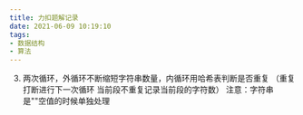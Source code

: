 ```yaml
---
title: 力扣题解记录
date: 2021-06-09 10:19:10
tags:
- 数据结构
- 算法
---
```

3. 两次循环，外循环不断缩短字符串数量，内循环用哈希表判断是否重复  （重复打断进行下一次循环 当前段不重复记录当前段的字符数）
注意：字符串是""空值的时候单独处理
